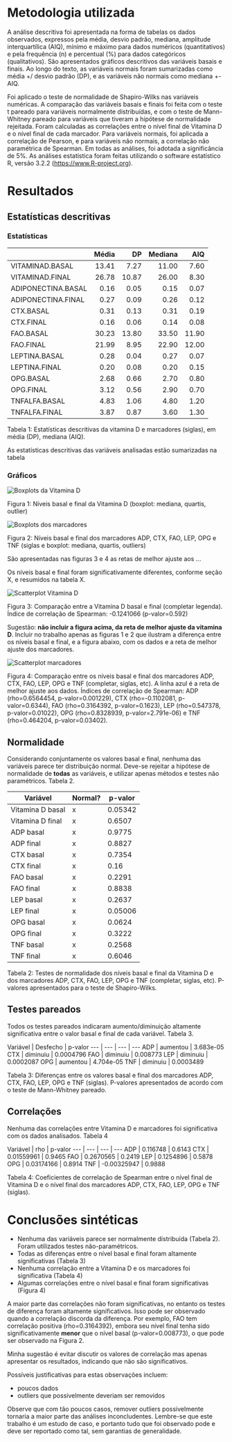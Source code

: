 # Metodologia utilizada

A análise descritiva foi apresentada na forma de tabelas os dados observados, expressos pela média, desvio padrão, mediana, amplitude interquartílica (AIQ), mínimo e máximo para dados numéricos (quantitativos) e pela frequência (n) e percentual (%) para dados categóricos (qualitativos). São apresentados gráficos descritivos das variáveis basais e finais. Ao longo do texto, as variáveis normais foram sumarizadas como média +/ desvio padrão (DP), e as variáveis não normais como mediana +- AIQ.

Foi aplicado o teste de normalidade de Shapiro-Wilks nas variáveis numéricas. A comparação das variáveis basais e finais foi feita com o teste t pareado para variáveis normalmente distribuídas, e com o teste de Mann-Whitney pareado para variáveis que tiveram a hipótese de normalidade rejeitada. Foram calculadas as correlações entre o nível final de Vitamina D e o nível final de cada marcador. Para variáveis normais, foi aplicada a correlação de Pearson, e para variáveis não normais, a correlação não paramétrica de Spearman. Em todas as análises, foi adotada a  significância de 5%. As análises estatística foram feitas utilizando o software estatístico R, versão 3.2.2 (https://www.R-project.org).

# Resultados

## Estatísticas descritivas

### Estatísticas

|                   | Média|    DP| Mediana|   AIQ|
|:------------------|-----:|-----:|-------:|-----:|
|VITAMINAD.BASAL    | 13.41|  7.27|   11.00|  7.60|
|VITAMINAD.FINAL    | 26.78| 10.87|   26.00|  8.30|
|ADIPONECTINA.BASAL |  0.16|  0.05|    0.15|  0.07|
|ADIPONECTINA.FINAL |  0.27|  0.09|    0.26|  0.12|
|CTX.BASAL          |  0.31|  0.13|    0.31|  0.19|
|CTX.FINAL          |  0.16|  0.06|    0.14|  0.08|
|FAO.BASAL          | 30.23| 13.80|   33.50| 11.90|
|FAO.FINAL          | 21.99|  8.95|   22.90| 12.00|
|LEPTINA.BASAL      |  0.28|  0.04|    0.27|  0.07|
|LEPTINA.FINAL      |  0.20|  0.08|    0.20|  0.15|
|OPG.BASAL          |  2.68|  0.66|    2.70|  0.80|
|OPG.FINAL          |  3.12|  0.56|    2.90|  0.70|
|TNFALFA.BASAL      |  4.83|  1.06|    4.80|  1.20|
|TNFALFA.FINAL      |  3.87|  0.87|    3.60|  1.30|

Tabela 1: Estatísticas descritivas da vitamina D e marcadores (siglas), em média (DP), mediana (AIQ).

As estatísticas descritivas das variáveis analisadas estão sumarizadas na tabela

### Gráficos

![Boxplots da Vitamina D](../figuras/boxplots-vitaminad.png)

Figura 1: Níveis basal e final da Vitamina D (boxplot: mediana, quartis, outlier)

![Boxplots dos marcadores](../figuras/boxplots-marcadores.png)

Figura 2: Níveis basal e final dos marcadores ADP, CTX, FAO, LEP, OPG e TNF (siglas e boxplot: mediana, quartis, outliers)

São apresentadas nas figuras 3 e 4 as retas de melhor ajuste aos ...

Os níveis basal e final foram significativamente diferentes, conforme seção X, e resumidos na tabela X.

![Scatterplot Vitamina D](../figuras/scatterplots-vitaminad.png)

Figura 3: Comparação entre a Vitamina D basal e final (completar legenda). Índice de correlação de Spearman: -0.1241066 (p-valor=0.592)

Sugestão: **não incluir a figura acima, da reta de melhor ajuste da vitamina D**. Incluir no trabalho apenas as figuras 1 e 2 que ilustram a diferença entre os níveis basal e final, e a figura abaixo, com os dados e a reta de melhor ajuste dos marcadores.

![Scatterplot marcadores](../figuras/scatterplots-marcadores.png)

Figura 4: Comparação entre os níveis basal e final dos marcadores ADP, CTX, FAO, LEP, OPG e TNF (completar, siglas, etc). A linha azul é a reta de melhor ajuste aos dados. Índices de correlação de Spearman: ADP (rho=0.6564454, p-valor=0.001229), CTX (rho=-0.1102081, p-valor=0.6344), FAO (rho=0.3164392, p-valor=0.1623), LEP (rho=0.547378, p-valor=0.01022), OPG (rho=0.8328939, p-valor=2.791e-06) e TNF (rho=0.464204, p-valor=0.03402).

## Normalidade

Considerando conjuntamente os valores basal e final, nenhuma das variáveis parece ter distribuição normal. Deve-se rejeitar a hipótese de normalidade de **todas** as variáveis, e utilizar apenas métodos e testes não paramétricos. Tabela 2.

Variável | Normal? | p-valor
---| --- | ---
Vitamina D basal | x | 0.05342
Vitamina D final | x | 0.6507
ADP basal | x | 0.9775
ADP final | x | 0.8827
CTX basal | x | 0.7354
CTX final | x | 0.16
FAO basal | x | 0.2291
FAO final | x | 0.8838
LEP basal | x | 0.2637
LEP final | x | 0.05006
OPG basal | x | 0.0624
OPG final | x | 0.3222
TNF basal | x | 0.2568
TNF final | x | 0.6046

Tabela 2: Testes de normalidade dos níveis basal e final da Vitamina D e dos marcadores ADP, CTX, FAO, LEP, OPG e TNF (completar, siglas, etc). P-valores apresentados para o teste de Shapiro-Wilks.

## Testes pareados

Todos os testes pareados indicaram aumento/diminuição altamente significativa entre o valor basal e final de cada variável. Tabela 3.

Variável | Desfecho | p-valor
--- | --- | --- | ---
ADP | aumentou | 3.683e-05
CTX | diminuiu | 0.0004796
FAO | diminuiu | 0.008773
LEP | diminuiu | 0.0002087
OPG | aumentou | 4.704e-05
TNF | diminuiu | 0.0003489

Tabela 3: Diferenças entre os valores basal e final dos marcadores ADP, CTX, FAO, LEP, OPG e TNF (siglas). P-valores apresentados de acordo com o teste de Mann-Whitney pareado.

## Correlações

Nenhuma das correlações entre Vitamina D e marcadores foi significativa com os dados analisados. Tabela 4

Variável | rho | p-valor
--- | --- | --- | ---
ADP | 0.116748 | 0.6143
CTX | 0.01559961 | 0.9465
FAO | 0.2670565 | 0.2419
LEP | 0.1254896 | 0.5878
OPG | 0.03174166 | 0.8914
TNF | -0.00325947 | 0.9888

Tabela 4: Coeficientes de correlação de Spearman entre o nível final de Vitamina D e o nível final dos marcadores ADP, CTX, FAO, LEP, OPG e TNF (siglas).

# Conclusões sintéticas

- Nenhuma das variáveis parece ser normalmente distribuída (Tabela 2). Foram utilizados testes não-paramétricos.
- Todas as diferenças entre o nível basal e final foram altamente significativas (Tabela 3)
- Nenhuma correlação entre a Vitamina D e os marcadores foi significativa (Tabela 4)
- Algumas correlações entre o nível basal e final foram significativas (Figura 4)

A maior parte das correlações não foram significativas, no entanto os testes de diferença foram altamente significativos. Isso pode ser observado quando a correlação discorda da diferença. Por exemplo, FAO tem correlação positiva (rho=0.3164392), embora seu nível final tenha sido significativamente **menor** que o nível basal (p-valor=0.008773), o que pode ser observado na Figura 2.

Minha sugestão é evitar discutir os valores de correlação mas apenas apresentar os resultados, indicando que não são significativos.

Possíveis justificativas para estas observações incluem:

- poucos dados
- outliers que possivelmente deveriam ser removidos

Observe que com tão poucos casos, remover outliers possivelmente tornaria a maior parte das análises inconcludentes. Lembre-se que este trabalho é um estudo de caso, e portanto tudo que foi observado pode e deve ser reportado como tal, sem garantias de generalidade.
